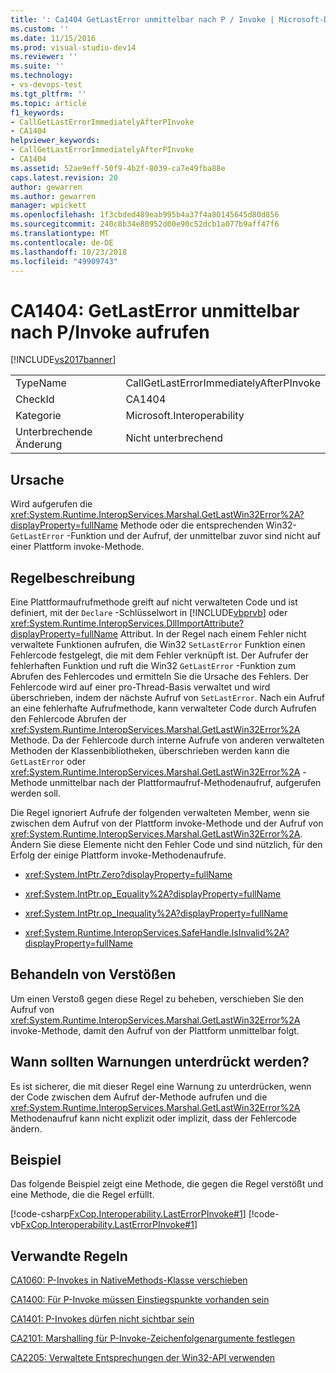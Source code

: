 ```yaml
---
title: ': Ca1404 GetLastError unmittelbar nach P / Invoke | Microsoft-Dokumentation'
ms.custom: ''
ms.date: 11/15/2016
ms.prod: visual-studio-dev14
ms.reviewer: ''
ms.suite: ''
ms.technology:
- vs-devops-test
ms.tgt_pltfrm: ''
ms.topic: article
f1_keywords:
- CallGetLastErrorImmediatelyAfterPInvoke
- CA1404
helpviewer_keywords:
- CallGetLastErrorImmediatelyAfterPInvoke
- CA1404
ms.assetid: 52ae9eff-50f9-4b2f-8039-ca7e49fba88e
caps.latest.revision: 20
author: gewarren
ms.author: gewarren
manager: wpickett
ms.openlocfilehash: 1f3cbded489eab995b4a37f4a80145645d80d856
ms.sourcegitcommit: 240c8b34e80952d00e90c52dcb1a077b9aff47f6
ms.translationtype: MT
ms.contentlocale: de-DE
ms.lasthandoff: 10/23/2018
ms.locfileid: "49909743"
---
```

# <a name="ca1404-call-getlasterror-immediately-after-pinvoke"></a>CA1404: GetLastError unmittelbar nach P/Invoke aufrufen
[!INCLUDE[vs2017banner](../includes/vs2017banner.md)]

|||
|-|-|
|TypeName|CallGetLastErrorImmediatelyAfterPInvoke|
|CheckId|CA1404|
|Kategorie|Microsoft.Interoperability|
|Unterbrechende Änderung|Nicht unterbrechend|

## <a name="cause"></a>Ursache
 Wird aufgerufen die <xref:System.Runtime.InteropServices.Marshal.GetLastWin32Error%2A?displayProperty=fullName> Methode oder die entsprechenden Win32- `GetLastError` -Funktion und der Aufruf, der unmittelbar zuvor sind nicht auf einer Plattform invoke-Methode.

## <a name="rule-description"></a>Regelbeschreibung
 Eine Plattformaufrufmethode greift auf nicht verwalteten Code und ist definiert, mit der `Declare` -Schlüsselwort in [!INCLUDE[vbprvb](../includes/vbprvb-md.md)] oder <xref:System.Runtime.InteropServices.DllImportAttribute?displayProperty=fullName> Attribut. In der Regel nach einem Fehler nicht verwaltete Funktionen aufrufen, die Win32 `SetLastError` Funktion einen Fehlercode festgelegt, die mit dem Fehler verknüpft ist. Der Aufrufer der fehlerhaften Funktion und ruft die Win32 `GetLastError` -Funktion zum Abrufen des Fehlercodes und ermitteln Sie die Ursache des Fehlers. Der Fehlercode wird auf einer pro-Thread-Basis verwaltet und wird überschrieben, indem der nächste Aufruf von `SetLastError`. Nach ein Aufruf an eine fehlerhafte Aufrufmethode, kann verwalteter Code durch Aufrufen den Fehlercode Abrufen der <xref:System.Runtime.InteropServices.Marshal.GetLastWin32Error%2A> Methode. Da der Fehlercode durch interne Aufrufe von anderen verwalteten Methoden der Klassenbibliotheken, überschrieben werden kann die `GetLastError` oder <xref:System.Runtime.InteropServices.Marshal.GetLastWin32Error%2A> -Methode unmittelbar nach der Plattformaufruf-Methodenaufruf, aufgerufen werden soll.

 Die Regel ignoriert Aufrufe der folgenden verwalteten Member, wenn sie zwischen dem Aufruf von der Plattform invoke-Methode und der Aufruf von <xref:System.Runtime.InteropServices.Marshal.GetLastWin32Error%2A>. Ändern Sie diese Elemente nicht den Fehler Code und sind nützlich, für den Erfolg der einige Plattform invoke-Methodenaufrufe.

-   <xref:System.IntPtr.Zero?displayProperty=fullName>

-   <xref:System.IntPtr.op_Equality%2A?displayProperty=fullName>

-   <xref:System.IntPtr.op_Inequality%2A?displayProperty=fullName>

-   <xref:System.Runtime.InteropServices.SafeHandle.IsInvalid%2A?displayProperty=fullName>

## <a name="how-to-fix-violations"></a>Behandeln von Verstößen
 Um einen Verstoß gegen diese Regel zu beheben, verschieben Sie den Aufruf von <xref:System.Runtime.InteropServices.Marshal.GetLastWin32Error%2A> invoke-Methode, damit den Aufruf von der Plattform unmittelbar folgt.

## <a name="when-to-suppress-warnings"></a>Wann sollten Warnungen unterdrückt werden?
 Es ist sicherer, die mit dieser Regel eine Warnung zu unterdrücken, wenn der Code zwischen dem Aufruf der-Methode aufrufen und die <xref:System.Runtime.InteropServices.Marshal.GetLastWin32Error%2A> Methodenaufruf kann nicht explizit oder implizit, dass der Fehlercode ändern.

## <a name="example"></a>Beispiel
 Das folgende Beispiel zeigt eine Methode, die gegen die Regel verstößt und eine Methode, die die Regel erfüllt.

 [!code-csharp[FxCop.Interoperability.LastErrorPInvoke#1](../snippets/csharp/VS_Snippets_CodeAnalysis/FxCop.Interoperability.LastErrorPInvoke/cs/FxCop.Interoperability.LastErrorPInvoke.cs#1)]
 [!code-vb[FxCop.Interoperability.LastErrorPInvoke#1](../snippets/visualbasic/VS_Snippets_CodeAnalysis/FxCop.Interoperability.LastErrorPInvoke/vb/FxCop.Interoperability.LastErrorPInvoke.vb#1)]

## <a name="related-rules"></a>Verwandte Regeln
 [CA1060: P-Invokes in NativeMethods-Klasse verschieben](../code-quality/ca1060-move-p-invokes-to-nativemethods-class.md)

 [CA1400: Für P-Invoke müssen Einstiegspunkte vorhanden sein](../code-quality/ca1400-p-invoke-entry-points-should-exist.md)

 [CA1401: P-Invokes dürfen nicht sichtbar sein](../code-quality/ca1401-p-invokes-should-not-be-visible.md)

 [CA2101: Marshalling für P-Invoke-Zeichenfolgenargumente festlegen](../code-quality/ca2101-specify-marshaling-for-p-invoke-string-arguments.md)

 [CA2205: Verwaltete Entsprechungen der Win32-API verwenden](../code-quality/ca2205-use-managed-equivalents-of-win32-api.md)



